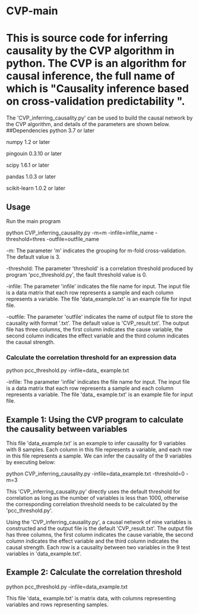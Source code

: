 # CVP-main
# This is source code for inferring causality by the CVP algorithm in python. The CVP is an algorithm for causal inference, the full name of which is "Causality inference based on cross-validation predictability ".
The 'CVP_inferring_causality.py' can be used to build the causal network by the CVP algorithm, and details of the parameters are shown below.
##Dependencies
python 3.7 or later 

numpy 1.2 or later 

pingouin 0.3.10 or later 

scipy 1.6.1 or later 

pandas 1.0.3 or later 

scikit-learn 1.0.2 or later

## Usage
Run the main program

python CVP_inferring_causality.py -m=m -infile=infile_name -threshold=thres -outfile=outfile_name

-m: The parameter 'm' indicates the grouping for m-fold cross-validation. The default value is 3.

-threshold: The parameter 'threshold' is a correlation threshold produced by program 'pcc_threshold.py', the fault threshold value is 0.

-infile: The parameter 'infile' indicates the file name for input. The input file is a data matrix that each row represents a sample and each column represents a variable. The file 'data_example.txt' is an example file for input file.

-outfile: The parameter 'outfile' indicates the name of output file to store the causality with format '.txt'. The default value is 'CVP_result.txt'. The output file has three columns, the first column indicates the cause variable, the second column indicates the effect variable and the third column indicates the causal strength.

### Calculate the correlation threshold for an expression data

python pcc_threshold.py -infile=data_ example.txt 

-infile: The parameter 'infile' indicates the file name for input. The input file is a data matrix that each row represents a sample and each column represents a variable. The file 'data_ example.txt' is an example file for input file.

## Example 1: Using the CVP program to calculate the causality between variables

This file 'data_example.txt' is an example to infer causality for 9 variables with 8 samples. Each column in this file represents a variable, and each row in this file represents a sample. We can infer the causality of the 9 variables by executing below:

python CVP_inferring_causality.py -infile=data_example.txt -threshold=0 -m=3 

This 'CVP_inferring_causality.py' directly uses the default threshold for correlation as long as the number of variables is less than 1000, otherwise the corresponding correlation threshold needs to be calculated by the 'pcc_threshold.py'.

Using the 'CVP_inferring_causality.py', a causal network of nine variables is constructed and the output file is the default 'CVP_result.txt'. The output file has three columns, the first column indicates the cause variable, the second column indicates the effect variable and the third column indicates the causal strength. Each row is a causality between two variables in the 9 test variables in 'data_example.txt'.

## Example 2: Calculate the correlation threshold

python pcc_threshold.py -infile=data_example.txt 

This file 'data_ example.txt' is matrix data, with columns representing variables and rows representing samples. 

